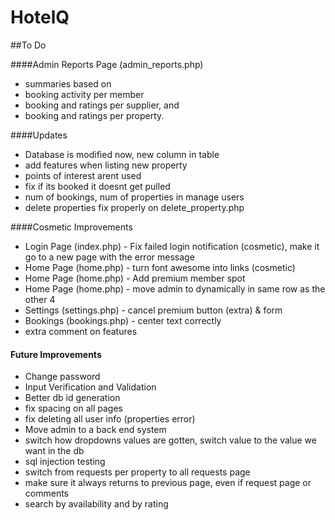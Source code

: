 # HotelQ

##To Do

####Admin Reports Page (admin_reports.php)
* summaries based on
* booking activity per member
* booking and ratings per supplier, and
* booking and ratings per property.

####Updates
* Database is modified now, new column in table
* add features when listing new property
* points of interest arent used
* fix if its booked it doesnt get pulled
* num of bookings, num of properties in manage users
* delete properties fix properly on delete_property.php

####Cosmetic Improvements
* Login Page (index.php) - Fix failed login notification (cosmetic), make it go to a new page with the error message
* Home Page (home.php) - turn font awesome into links (cosmetic)
* Home Page (home.php) - Add premium member spot
* Home Page (home.php) - move admin to dynamically in same row as the other 4
* Settings (settings.php) - cancel premium button (extra) & form
* Bookings (bookings.php) - center text correctly
* extra comment on features

#### Future Improvements
* Change password
* Input Verification and Validation
* Better db id generation
* fix spacing on all pages
* fix deleting all user info (properties error)
* Move admin to a back end system
* switch how dropdowns values are gotten, switch value to the value we want in the db
* sql injection testing
* switch from requests per property to all requests page
* make sure it always returns to previous page, even if request page or comments
* search by availability and by rating
